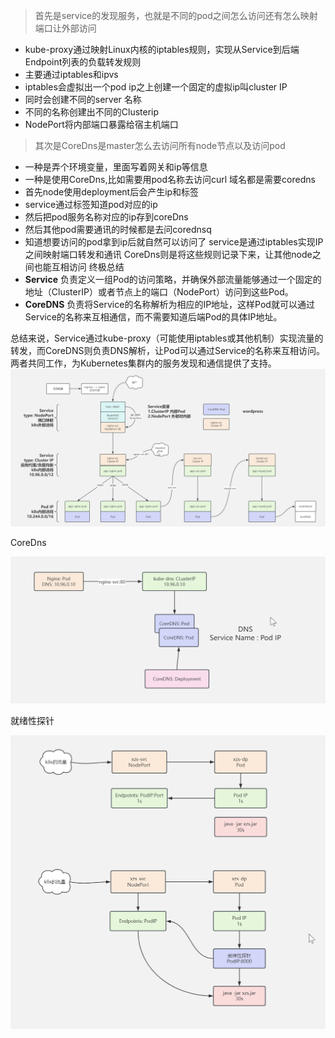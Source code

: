 
>首先是service的发现服务，也就是不同的pod之间怎么访问还有怎么映射端口让外部访问
- kube-proxy通过映射Linux内核的iptables规则，实现从Service到后端Endpoint列表的负载转发规则
- 主要通过iptables和ipvs
- iptables会虚拟出一个pod ip之上创建一个固定的虚拟ip叫cluster IP
- 同时会创建不同的server 名称
- 不同的名称创建出不同的Clusterip
- NodePort将内部端口暴露给宿主机端口
>其次是CoreDns是master怎么去访问所有node节点以及访问pod
- 一种是弄个环境变量，里面写着网关和ip等信息
- 一种是使用CoreDns,比如需要用pod名称去访问curl 域名都是需要coredns
- 首先node使用deployment后会产生ip和标签
- service通过标签知道pod对应的ip
- 然后把pod服务名称对应的ip存到coreDns
- 然后其他pod需要通讯的时候都是去问corednsq
- 知道想要访问的pod拿到ip后就自然可以访问了
service是通过iptables实现IP之间映射端口转发和通讯
CoreDns则是将这些规则记录下来，让其他node之间也能互相访问
终极总结
- **Service** 负责定义一组Pod的访问策略，并确保外部流量能够通过一个固定的地址（ClusterIP）或者节点上的端口（NodePort）访问到这些Pod。
- **CoreDNS** 负责将Service的名称解析为相应的IP地址，这样Pod就可以通过Service的名称来互相通信，而不需要知道后端Pod的具体IP地址。

总结来说，Service通过kube-proxy（可能使用iptables或其他机制）实现流量的转发，而CoreDNS则负责DNS解析，让Pod可以通过Service的名称来互相访问。两者共同工作，为Kubernetes集群内的服务发现和通信提供了支持。
![](attachments/Pasted%20image%2020240903001447.png)


CoreDns

![](attachments/Pasted%20image%2020240903001533.png)


就绪性探针



![](attachments/Pasted%20image%2020240903001554.png)